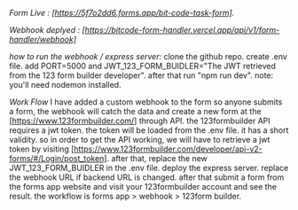 _Form Live : [https://5f7o2dd6.forms.app/bit-code-task-form]._

_Webhook deplyed : [https://bitcode-form-handler.vercel.app/api/v1/form-handler/webhook]_

_how to run the webhook / express server:_
clone the github repo. create .env file. add PORT=5000 and JWT_123_FORM_BUIDLER="The JWT retrieved from the 123 form builder developer". after that run "npm run dev". note: you'll need nodemon installed.

_Work Flow_
I have added a custom webhook to the form so anyone submits a form, the webhook will catch the data and create a new form at the [https://www.123formbuilder.com/] through API. the 123formbuilder API requires a jwt token. the token will be loaded from the .env file. it has a short validity. so in order to get the API working, we will have to retrieve a jwt token by visiting [https://www.123formbuilder.com/developer/api-v2-forms/#/Login/post_token]. after that, replace the new JWT_123_FORM_BUIDLER in the .env file. deploy the express server. replace the webhook URL if backend URL is changed. after that submit a form from the forms app website and visit your 123formbuilder account and see the result.
the workflow is forms app > webhook > 123form builder.
